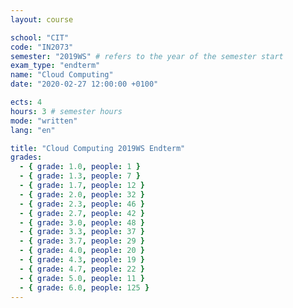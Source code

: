 ```yaml
---
layout: course

school: "CIT"
code: "IN2073"
semester: "2019WS" # refers to the year of the semester start
exam_type: "endterm"
name: "Cloud Computing"
date: "2020-02-27 12:00:00 +0100"

ects: 4
hours: 3 # semester hours
mode: "written"
lang: "en"

title: "Cloud Computing 2019WS Endterm"
grades:
  - { grade: 1.0, people: 1 }
  - { grade: 1.3, people: 7 }
  - { grade: 1.7, people: 12 }
  - { grade: 2.0, people: 32 }
  - { grade: 2.3, people: 46 }
  - { grade: 2.7, people: 42 }
  - { grade: 3.0, people: 48 }
  - { grade: 3.3, people: 37 }
  - { grade: 3.7, people: 29 }
  - { grade: 4.0, people: 20 }
  - { grade: 4.3, people: 19 }
  - { grade: 4.7, people: 22 }
  - { grade: 5.0, people: 11 }
  - { grade: 6.0, people: 125 }
---
```



